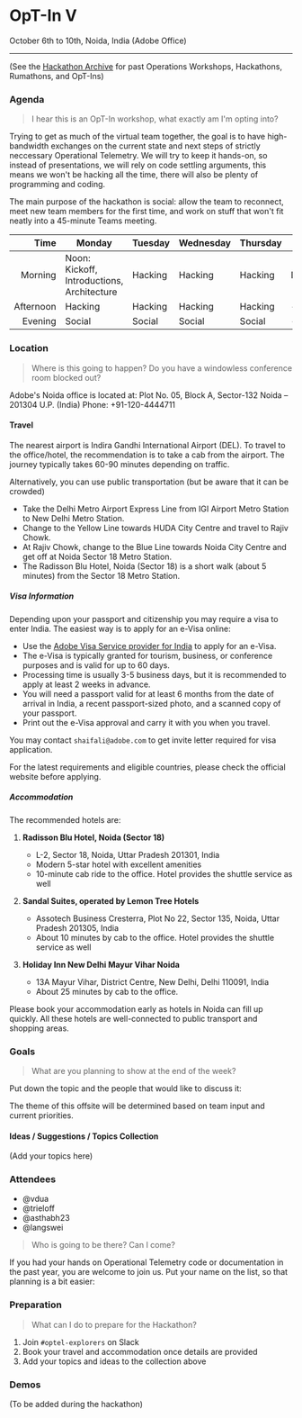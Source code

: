 # OpT-In V

October 6th to 10th, Noida, India (Adobe Office)

---

(See the [Hackathon Archive](./README.md) for past Operations Workshops, Hackathons, Rumathons, and OpT-Ins)

### Agenda

> I hear this is an OpT-In workshop, what exactly am I'm opting into?

Trying to get as much of the virtual team together, the goal is to have high-bandwidth exchanges on the current state and next steps of strictly neccessary Operational Telemetry. We will try to keep it hands-on, so instead of presentations, we will rely on code settling arguments, this means we won't be hacking all the time, there will also be plenty of programming and coding.

The main purpose of the hackathon is social: allow the team to reconnect, meet new team members for the first time, and work on stuff that won't fit neatly into a 45-minute Teams meeting.

|      Time | Monday                                                 | Tuesday | Wednesday | Thursday | Friday  |
| --------: | ------------------------------------------------------ | ------- | --------- | -------- | ------- |
|   Morning | Noon: Kickoff, Introductions, Architecture             | Hacking | Hacking   | Hacking  | Demos   |
| Afternoon | Hacking                                                | Hacking | Hacking   | Hacking  | -       |
|   Evening | Social                                                 | Social  | Social    | Social   | -       |

### Location

> Where is this going to happen? Do you have a windowless conference room blocked out?

Adobe's Noida office is located at:
Plot No. 05, Block A, Sector-132
Noida – 201304
U.P. (India)
Phone: +91-120-4444711

#### Travel

The nearest airport is Indira Gandhi International Airport (DEL). To travel to the office/hotel, the recommendation is to take a cab from the airport. The journey typically takes 60-90 minutes depending on traffic.

Alternatively, you can use public transportation (but be aware that it can be crowded)

- Take the Delhi Metro Airport Express Line from IGI Airport Metro Station to New Delhi Metro Station.
- Change to the Yellow Line towards HUDA City Centre and travel to Rajiv Chowk.
- At Rajiv Chowk, change to the Blue Line towards Noida City Centre and get off at Noida Sector 18 Metro Station.
- The Radisson Blu Hotel, Noida (Sector 18) is a short walk (about 5 minutes) from the Sector 18 Metro Station.

##### Visa Information

Depending upon your passport and citizenship you may require a visa to enter India. The easiest way is to apply for an e-Visa online:

- Use the [Adobe Visa Service provider for India](https://adobe.service-now.com/esc?id=adb_esc_kb_article&sysparm_article=KB0020289) to apply for an e-Visa.
- The e-Visa is typically granted for tourism, business, or conference purposes and is valid for up to 60 days.
- Processing time is usually 3-5 business days, but it is recommended to apply at least 2 weeks in advance.
- You will need a passport valid for at least 6 months from the date of arrival in India, a recent passport-sized photo, and a scanned copy of your passport.
- Print out the e-Visa approval and carry it with you when you travel.

You may contact `shaifali@adobe.com` to get invite letter required for visa application.

For the latest requirements and eligible countries, please check the official website before applying.

##### Accommodation

The recommended hotels are:

1. **Radisson Blu Hotel, Noida (Sector 18)**
   - L-2, Sector 18, Noida, Uttar Pradesh 201301, India
   - Modern 5-star hotel with excellent amenities
   - 10-minute cab ride to the office. Hotel provides the shuttle service as well

2. **Sandal Suites, operated by Lemon Tree Hotels**
   - Assotech Business Cresterra, Plot No 22, Sector 135, Noida, Uttar Pradesh 201305, India
   - About 10 minutes by cab to the office. Hotel provides the shuttle service as well

3. **Holiday Inn New Delhi Mayur Vihar Noida**
   - 13A Mayur Vihar, District Centre, New Delhi, Delhi 110091, India
   - About 25 minutes by cab to the office.

Please book your accommodation early as hotels in Noida can fill up quickly. All these hotels are well-connected to public transport and shopping areas.

### Goals

> What are you planning to show at the end of the week?

Put down the topic and the people that would like to discuss it:

The theme of this offsite will be determined based on team input and current priorities.

#### Ideas / Suggestions / Topics Collection

(Add your topics here)

### Attendees

- @vdua
- @trieloff
- @asthabh23
- @langswei

> Who is going to be there? Can I come?

If you had your hands on Operational Telemetry code or documentation in the past year, you are welcome to join us. Put your name on the list, so that planning is a bit easier:

### Preparation

> What can I do to prepare for the Hackathon?

1. Join `#optel-explorers` on Slack
2. Book your travel and accommodation once details are provided
3. Add your topics and ideas to the collection above

### Demos

(To be added during the hackathon)
